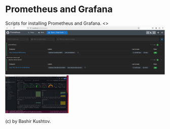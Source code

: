# Prometheus and Grafana
Scripts for installing Prometheus and Grafana.
<>
<img src="https://github.com/gearup2000/prometheus_and_grafana/blob/main/prometeus.png" alt="Prometheus" />
<img src="https://github.com/gearup2000/prometheus_and_grafana/blob/main/grafana_node_expoerter.png" alt="node_exporter" width="200"/>



(c) by Bashir Kushtov.
